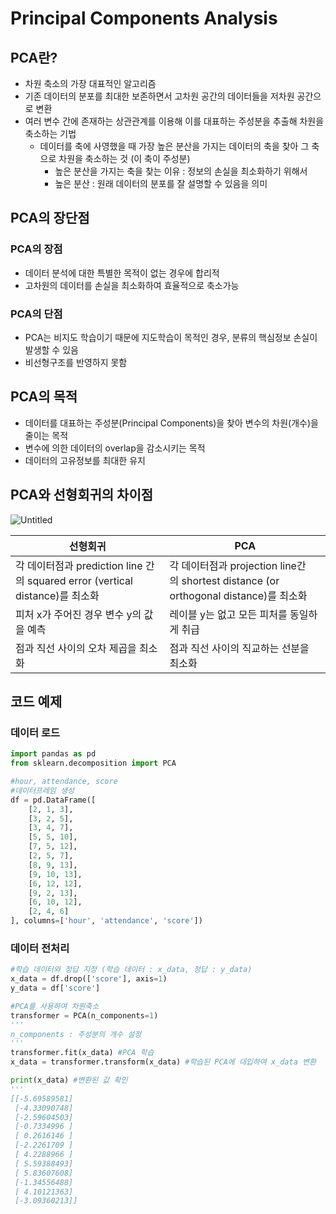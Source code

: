 # Principal Components Analysis

## PCA란?

- 차원 축소의 가장 대표적인 알고리즘
- 기존 데이터의 분포를 최대한 보존하면서 고차원 공간의 데이터들을 저차원 공간으로 변환
- 여러 변수 간에 존재하는 상관관계를 이용해 이를 대표하는 주성분을 추출해 차원을 축소하는 기법
    - 데이터를 축에 사영했을 때 가장 높은 분산을 가지는 데이터의 축을 찾아 그 축으로 차원을 축소하는 것 (이 축이 주성분)
        - 높은 분산을 가지는 축을 찾는 이유 : 정보의 손실을 최소화하기 위해서
        - 높은 분산 : 원래 데이터의 분포를 잘 설명할 수 있음을 의미

## PCA의 장단점

### PCA의 장점

- 데이터 분석에 대한 특별한 목적이 없는 경우에 합리적
- 고차원의 데이터를 손실을 최소화하여 효율적으로 축소가능

### PCA의 단점

- PCA는 비지도 학습이기 때문에 지도학습이 목적인 경우, 분류의 핵심정보 손실이 발생할 수 있음
- 비선형구조를 반영하지 못함

## PCA의 목적

- 데이터를 대표하는 주성분(Principal Components)을 찾아 변수의 차원(개수)을 줄이는 목적
- 변수에 의한 데이터의 overlap을 감소시키는 목적
- 데이터의 고유정보를 최대한 유지

## PCA와 선형회귀의 차이점

![Untitled](%E1%84%8C%E1%85%AE%E1%84%89%E1%85%A5%E1%86%BC%E1%84%87%E1%85%AE%E1%86%AB%20%E1%84%87%E1%85%AE%E1%86%AB%E1%84%89%E1%85%A5%E1%86%A8%20fe1714d7e1414950ab47f9ecc8b4ba6e/Untitled.png)

| 선형회귀 | PCA |
| --- | --- |
| 각 데이터점과 prediction line 간의 squared error (vertical distance)를 최소화 | 각 데이터점과 projection line간의 shortest distance (or orthogonal distance)를 최소화 |
| 피처 x가 주어진 경우 변수 y의 값을 예측 | 레이블 y는 없고 모든 피처를 동일하게 취급 |
| 점과 직선 사이의 오차 제곱을 최소화 | 점과 직선 사이의 직교하는 선분을 최소화 |

## 코드 예제

### 데이터 로드

```python
import pandas as pd
from sklearn.decomposition import PCA

#hour, attendance, score
#데이터프레임 생성
df = pd.DataFrame([
    [2, 1, 3],
    [3, 2, 5],
    [3, 4, 7],
    [5, 5, 10],
    [7, 5, 12],
    [2, 5, 7],
    [8, 9, 13],
    [9, 10, 13],
    [6, 12, 12],
    [9, 2, 13],
    [6, 10, 12],
    [2, 4, 6]
], columns=['hour', 'attendance', 'score'])
```

### 데이터 전처리

```python
#학습 데이터와 정답 지정 (학습 데이터 : x_data, 정답 : y_data)
x_data = df.drop(['score'], axis=1) 
y_data = df['score']

#PCA를 사용하여 차원축소
transformer = PCA(n_components=1)
'''
n_components : 주성분의 개수 설정
'''
transformer.fit(x_data) #PCA 학습
x_data = transformer.transform(x_data) #학습된 PCA에 대입하여 x_data 변환

print(x_data) #변환된 값 확인
'''
[[-5.69589581]
 [-4.33090748]
 [-2.59604503]
 [-0.7334996 ]
 [ 0.2616146 ]
 [-2.2261709 ]
 [ 4.2288966 ]
 [ 5.59388493]
 [ 5.83607608]
 [-1.34556488]
 [ 4.10121363]
 [-3.09360213]]
```
